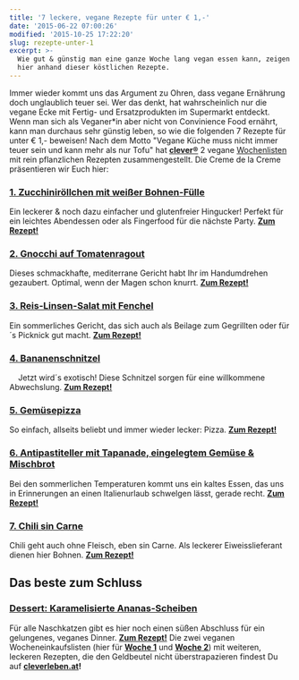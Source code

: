 ```yaml
---
title: '7 leckere, vegane Rezepte für unter € 1,-'
date: '2015-06-22 07:00:26'
modified: '2015-10-25 17:22:20'
slug: rezepte-unter-1
excerpt: >-
  Wie gut & günstig man eine ganze Woche lang vegan essen kann, zeigen wir Euch
  hier anhand dieser köstlichen Rezepte.
---
```


Immer wieder kommt uns das Argument zu Ohren, dass vegane Ernährung doch unglaublich teuer sei. Wer das denkt, hat wahrscheinlich nur die vegane Ecke mit Fertig- und Ersatzprodukten im Supermarkt entdeckt. Wenn man sich als Veganer\*in aber nicht von Convinience Food ernährt, kann man durchaus sehr günstig leben, so wie die folgenden 7 Rezepte für unter € 1,- beweisen! Nach dem Motto "Vegane Küche muss nicht immer teuer sein und kann mehr als nur Tofu" hat **[clever®](http://www.cleverkaufen.at/Homepage/Homepage/cl_Portal.aspx)** 2 vegane [Wochenlisten](http://www.cleverleben.at/wocheneinkaufslisten) mit rein pflanzlichen Rezepten zusammengestellt. Die Creme de la Creme präsentieren wir Euch hier:

### [1\. Zucchiniröllchen mit weißer Bohnen-Fülle](http://www.cleverleben.at/wocheneinkaufslisten/eine-vegane-woche_4293/zucchiniroellchen-mit-weisser-bohnenfuellung_4298)

[<!-- Image removed (no copyright): clever-rezepte-1-640x331.jpg -->](http://www.cleverleben.at/wocheneinkaufslisten/eine-vegane-woche_4293/zucchiniroellchen-mit-weisser-bohnenfuellung_4298) Ein leckerer & noch dazu einfacher und glutenfreier Hingucker! Perfekt für ein leichtes Abendessen oder als Fingerfood für die nächste Party. **[Zum Rezept!](http://www.cleverleben.at/wocheneinkaufslisten/eine-vegane-woche_4293/zucchiniroellchen-mit-weisser-bohnenfuellung_4298)**

### [2\. Gnocchi auf Tomatenragout](http://www.cleverleben.at/wocheneinkaufslisten/eine-vegane-woche_4293/gnocchi-auf-tomatenragout_4299)

[<!-- Image removed (no copyright): clever-rezepte-2-640x331.jpg -->](http://www.cleverleben.at/wocheneinkaufslisten/eine-vegane-woche_4293/gnocchi-auf-tomatenragout_4299) Dieses schmackhafte, mediterrane Gericht habt Ihr im Handumdrehen gezaubert. Optimal, wenn der Magen schon knurrt. **[Zum Rezept!](http://www.cleverleben.at/wocheneinkaufslisten/eine-vegane-woche_4293/gnocchi-auf-tomatenragout_4299)**

### [3\. Reis-Linsen-Salat mit Fenchel](http://www.cleverleben.at/rezepte/reis-linsen-salat_12639)

[<!-- Image removed (no copyright): clever-rezepte-6-640x331.jpg -->](http://www.cleverleben.at/rezepte/reis-linsen-salat_12639) Ein sommerliches Gericht, das sich auch als Beilage zum Gegrillten oder für´s Picknick gut macht. **[Zum Rezept!](http://www.cleverleben.at/rezepte/reis-linsen-salat_12639)**

### [4\. Bananenschnitzel](http://www.cleverleben.at/rezepte/bananenschnitzel_4297)

  [<!-- Image removed (no copyright): clever-rezepte-3-640x331.jpg -->](http://www.cleverleben.at/rezepte/bananenschnitzel_4297)   Jetzt wird´s exotisch! Diese Schnitzel sorgen für eine willkommene Abwechslung. **[Zum Rezept!](http://www.cleverleben.at/rezepte/bananenschnitzel_4297)**

### [5\. Gemüsepizza](http://www.cleverleben.at/wocheneinkaufslisten/vegane-woche--die-2_12633/vegane-gemuesepizza_12635)

[<!-- Image removed (no copyright): clever-rezepte-4-640x331.jpg -->](http://www.cleverleben.at/wocheneinkaufslisten/vegane-woche--die-2_12633/vegane-gemuesepizza_12635) So einfach, allseits beliebt und immer wieder lecker: Pizza. **[Zum Rezept!](http://www.cleverleben.at/wocheneinkaufslisten/vegane-woche--die-2_12633/vegane-gemuesepizza_12635)**

### [6\. Antipastiteller mit Tapanade, eingelegtem Gemüse & Mischbrot](http://www.cleverleben.at/wocheneinkaufslisten/vegane-woche--die-2_12633/antipastiteller-mit-tapenade-eingelegtem-gemuese-und-bauernbrot_12636)

[<!-- Image removed (no copyright): clever-rezepte-5-640x331.jpg -->](http://www.cleverleben.at/wocheneinkaufslisten/vegane-woche--die-2_12633/antipastiteller-mit-tapenade-eingelegtem-gemuese-und-bauernbrot_12636) Bei den sommerlichen Temperaturen kommt uns ein kaltes Essen, das uns in Erinnerungen an einen Italienurlaub schwelgen lässt, gerade recht. **[Zum Rezept!](http://www.cleverleben.at/wocheneinkaufslisten/vegane-woche--die-2_12633/antipastiteller-mit-tapenade-eingelegtem-gemuese-und-bauernbrot_12636)**

### [7\. Chili sin Carne](http://www.cleverleben.at/wocheneinkaufslisten/vegane-woche--die-2_12633/chilli-sin-carne_12637)

[<!-- Image removed (no copyright): clever-rezepte-1-2-640x331.jpg -->](http://www.cleverleben.at/wocheneinkaufslisten/vegane-woche--die-2_12633/chilli-sin-carne_12637) Chili geht auch ohne Fleisch, eben sin Carne. Als leckerer Eiweisslieferant dienen hier Bohnen. **[Zum Rezept!](http://www.cleverleben.at/wocheneinkaufslisten/vegane-woche--die-2_12633/chilli-sin-carne_12637)**

## Das beste zum Schluss

### [Dessert: Karamelisierte Ananas-Scheiben](http://www.cleverleben.at/wocheneinkaufslisten/vegane-woche--die-2_12633/karamellisierte-ananas-scheiben_12638)

[<!-- Image removed (no copyright): clever-rezepte-7-640x331.jpg -->](http://www.cleverleben.at/wocheneinkaufslisten/vegane-woche--die-2_12633/karamellisierte-ananas-scheiben_12638) Für alle Naschkatzen gibt es hier noch einen süßen Abschluss für ein gelungenes, veganes Dinner. **[Zum Rezept!](http://www.cleverleben.at/wocheneinkaufslisten/vegane-woche--die-2_12633/karamellisierte-ananas-scheiben_12638)** Die zwei veganen Wocheneinkaufslisten (hier für **[Woche 1](http://www.cleverleben.at/wocheneinkaufslisten/eine-vegane-woche_4293)** und **[Woche 2](http://www.cleverleben.at/wocheneinkaufslisten/vegane-woche-die-2._12633)**) mit weiteren, leckeren Rezepten, die den Geldbeutel nicht überstrapazieren findest Du auf **[cleverleben.at](http://www.cleverleben.at/rezepte/vegan)!**
